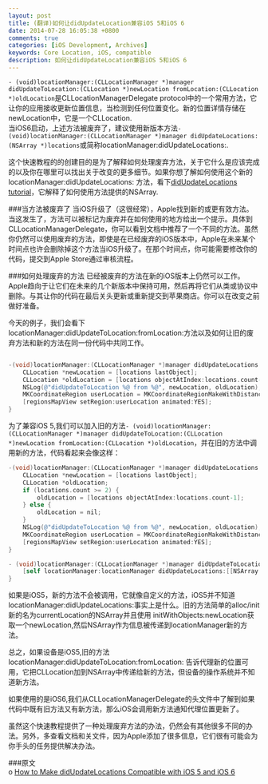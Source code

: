 ```yaml
---
layout: post
title: (翻译)如何让didUpdateLocation兼容iOS 5和iOS 6
date: 2014-07-28 16:05:38 +0800
comments: true
categories: [iOS Development, Archives]
keywords: Core Location, iOS, compatible
description: 如何让didUpdateLocation兼容iOS 5和iOS 6
---
```


`- (void)locationManager:(CLLocationManager *)manager didUpdateToLocation:(CLLocation *)newLocation fromLocation:(CLLocation *)oldLocation`是CLLocationManagerDelegate protocol中的一个常用方法，它让你的应用接收更新位置信息，当检测到任何位置变化。新的位置详情存储在newLocation中，它是一个CLLocation.  
当iOS6启动，上述方法被废弃了，建议使用新版本方法`- (void)locationManager:(CLLocationManager *)manager didUpdateLocations:(NSArray *)locations`或简称locationManager:didUpdateLocations:.  

这个快速教程的的创建目的是为了解释如何处理废弃方法，关于它什么是应该完成的以及你在哪里可以找出关于改变的更多细节。如果你想了解如何使用这个新的locationManager:didUpdateLocations: 方法，看下[didUpdateLocations tutorial](http://www.devfright.com/didupdatelocations-ios-example/)，它解释了如何使用方法提供的NSArray.  

###当方法被废弃了
当iOS升级了（这很经常），Apple找到新的或更有效方法。当这发生了，方法可以被标记为废弃并在如何使用的地方给出一个提示。具体到CLLocationManagerDelegate，你可以看到文档中推荐了一个不同的方法。虽然你仍然可以使用废弃的方法，即使是在已经废弃的iOS版本中，Apple在未来某个时间点也许会删除掉这个方法当iOS升级了。在那个时间点，你可能需要修改你的代码，提交到Apple Store通过审核流程。  

<!-- more -->

###如何处理废弃的方法
已经被废弃的方法在新的iOS版本上仍然可以工作。Apple趋向于让它们在未来的几个新版本中保持可用，然后再将它们从类或协议中删除。与其让你的代码在最后关头更新或重新提交到苹果商店。你可以在改变之前做好准备。  

今天的例子，我们会看下 locationManager:didUpdateToLocation:fromLocation:方法以及如何让旧的废弃方法和新的方法在同一份代码中共同工作。  
``` objective-c

-(void)locationManager:(CLLocationManager *)manager didUpdateLocations:(NSArray *)locations {
    CLLocation *newLocation = [locations lastObject];
    CLLocation *oldLocation = [locations objectAtIndex:locations.count-1];
    NSLog(@"didUpdateToLocation %@ from %@", newLocation, oldLocation);
    MKCoordinateRegion userLocation = MKCoordinateRegionMakeWithDistance(newLocation.coordinate, 1500.0, 1500.0);
    [regionsMapView setRegion:userLocation animated:YES];
}
```
为了兼容iOS 5,我们可以加入旧的方法`- (void)locationManager:(CLLocationManager *)manager didUpdateToLocation:(CLLocation *)newLocation fromLocation:(CLLocation *)oldLocation`，并在旧的方法中调用新的方法，代码看起来会像这样：
``` objective-c
-(void)locationManager:(CLLocationManager *)manager didUpdateLocations:(NSArray *)locations {
    CLLocation *newLocation = [locations lastObject];
    CLLocation *oldLocation;
    if (locations.count >= 2) {
        oldLocation = [locations objectAtIndex:locations.count-1];
    } else {
        oldLocation = nil;
    }
    NSLog(@"didUpdateToLocation %@ from %@", newLocation, oldLocation);
    MKCoordinateRegion userLocation = MKCoordinateRegionMakeWithDistance(newLocation.coordinate, 1500.0, 1500.0);
    [regionsMapView setRegion:userLocation animated:YES];
}

- (void)locationManager:(CLLocationManager *)manager didUpdateToLocation:(CLLocation *)newLocation fromLocation:(CLLocation *)oldLocation {
    [self locationManager:locationManager didUpdateLocations:[[NSArray alloc] initWithObjects:newLocation, nil]];
}
```

如果是iOS5，新的方法不会被调用，它就像自定义的方法，iOS5并不知道locationManager:didUpdateLocations:事实上是什么。旧的方法简单的alloc/init新的名为currentLocation的NSArray并且使用 initWithObjects:newLocation获取一个newLocation,然后NSArray作为信息被传递到locationManager新的方法。  

总之，如果设备是iOS5,旧的方法locationManager:didUpdateToLocation:fromLocation: 告诉代理新的位置可用，它把CLLocation加到NSArray中传递给新的方法，但设备的操作系统并不知道新方法。  

如果使用的是iOS6,我们从CLLocationManagerDelegate的头文件中了解到如果代码中既有旧方法又有新方法，那么iOS会调用新方法通知代理位置更新了。

虽然这个快速教程提供了一种处理废弃方法的办法，仍然会有其他很多不同的办法。另外，多查看文档和关文件，因为Apple添加了很多信息，它们很有可能会为你手头的任务提供解决办法。

###原文  
o [How to Make didUpdateLocations Compatible with iOS 5 and iOS 6](http://www.devfright.com/how-to-make-didupdatelocations-compatible-with-ios-5-and-ios-6/)


